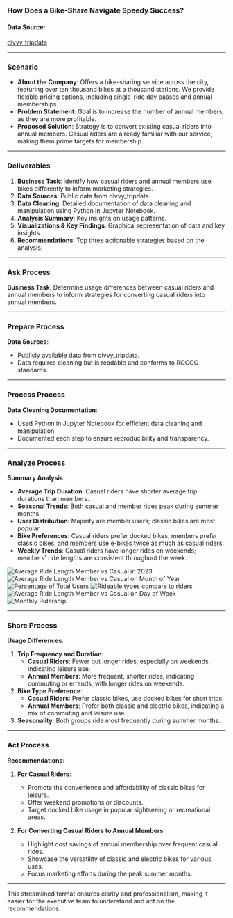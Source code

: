 ### How Does a Bike-Share Navigate Speedy Success?

#### Data Source: 
[divvy_tripdata](https://divvy-tripdata.s3.amazonaws.com/index.html)

---

### Scenario
- **About the Company**: Offers a bike-sharing service across the city, featuring over ten thousand bikes at a thousand stations. We provide flexible pricing options, including single-ride day passes and annual memberships.
-  **Problem Statement**: Goal is to increase the number of annual members, as they are more profitable.
-  **Proposed Solution**: Strategy is to convert existing casual riders into annual members. Casual riders are already familiar with our service, making them prime targets for membership.

---

### Deliverables
1. **Business Task**: Identify how casual riders and annual members use bikes differently to inform marketing strategies.
2. **Data Sources**: Public data from divvy_tripdata.
3. **Data Cleaning**: Detailed documentation of data cleaning and manipulation using Python in Jupyter Notebook.
4. **Analysis Summary**: Key insights on usage patterns.
5. **Visualizations & Key Findings**: Graphical representation of data and key insights.
6. **Recommendations**: Top three actionable strategies based on the analysis.

---

### Ask Process
**Business Task**: Determine usage differences between casual riders and annual members to inform strategies for converting casual riders into annual members.

---

### Prepare Process
**Data Sources**:
- Publicly available data from divvy_tripdata.
- Data requires cleaning but is readable and conforms to ROCCC standards.

---

### Process Process
**Data Cleaning Documentation**:
- Used Python in Jupyter Notebook for efficient data cleaning and manipulation.
- Documented each step to ensure reproducibility and transparency.

---

### Analyze Process
**Summary Analysis**:
- **Average Trip Duration**: Casual riders have shorter average trip durations than members.
- **Seasonal Trends**: Both casual and member rides peak during summer months.
- **User Distribution**: Majority are member users; classic bikes are most popular.
- **Bike Preferences**: Casual riders prefer docked bikes, members prefer classic bikes, and members use e-bikes twice as much as casual riders.
- **Weekly Trends**: Casual riders have longer rides on weekends; members' ride lengths are consistent throughout the week.

![Average Ride Length Member vs Casual in 2023](https://github.com/y4611676/Unanimous-Project/assets/71640831/37781537-3986-41c1-ac0b-a8a9b6e4d295)
![Average Ride Length Member vs Casual on Month of Year](https://github.com/y4611676/Unanimous-Project/assets/71640831/6586edcf-f4ac-4d19-ad28-91883cd14cc6)
![Percentage of Total Users](https://github.com/y4611676/Unanimous-Project/assets/71640831/28ec9153-8b3c-4722-a365-bc4d6ac31ad2)
![Rideable types compare to riders](https://github.com/y4611676/Unanimous-Project/assets/71640831/376a918b-bf82-47e7-95e5-7eeffb742619)
![Average Ride Length Member vs Casual on Day of Week](https://github.com/y4611676/Unanimous-Project/assets/71640831/53f704ce-b588-4baf-bdec-722ed4f5b359)
![Monthly Ridership](https://github.com/y4611676/Unanimous-Project/assets/71640831/e2abff2f-ea5c-40b4-861a-3e78f4c755a3)

---

### Share Process
**Usage Differences**:
1. **Trip Frequency and Duration**:
   - **Casual Riders**: Fewer but longer rides, especially on weekends, indicating leisure use.
   - **Annual Members**: More frequent, shorter rides, indicating commuting or errands, with longer rides on weekends.
2. **Bike Type Preference**:
   - **Casual Riders**: Prefer classic bikes, use docked bikes for short trips.
   - **Annual Members**: Prefer both classic and electric bikes, indicating a mix of commuting and leisure use.
3. **Seasonality**: Both groups ride most frequently during summer months.

---

### Act Process
**Recommendations**:

1. **For Casual Riders**:
   - Promote the convenience and affordability of classic bikes for leisure.
   - Offer weekend promotions or discounts.
   - Target docked bike usage in popular sightseeing or recreational areas.

2. **For Converting Casual Riders to Annual Members**:
   - Highlight cost savings of annual membership over frequent casual rides.
   - Showcase the versatility of classic and electric bikes for various uses.
   - Focus marketing efforts during the peak summer months.

---

This streamlined format ensures clarity and professionalism, making it easier for the executive team to understand and act on the recommendations.
